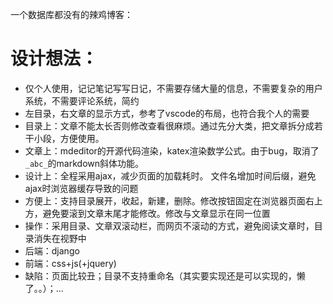 一个数据库都没有的辣鸡博客：
# 设计想法：
- 仅个人使用，记记笔记写写日记，不需要存储大量的信息，不需要复杂的用户系统，不需要评论系统，简约
- 左目录，右文章的显示方式，参考了vscode的布局，也符合我个人的需要
- 目录上：文章不能太长否则修改查看很麻烦。通过先分大类，把文章拆分成若干小段，方便使用。 
- 文章上：mdeditor的开源代码渲染，katex渲染数学公式。由于bug，取消了`_abc_`的markdown斜体功能。 
- 设计上：全程采用ajax，减少页面的加载耗时。 文件名增加时间后缀，避免ajax时浏览器缓存导致的问题
- 方便上：支持目录展开，收起，新建，删除。修改按钮固定在浏览器页面右上方，避免要滚到文章末尾才能修改。修改与文章显示在同一位置
- 操作：采用目录、文章双滚动栏，而网页不滚动的方式，避免阅读文章时，目录消失在视野中
- 后端：django
- 前端：css+js(+jquery)
- 缺陷：页面比较丑；目录不支持重命名（其实要实现还是可以实现的，懒了。。）；...
